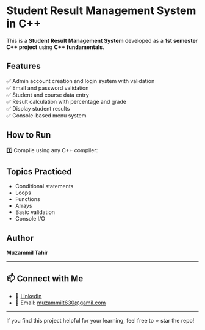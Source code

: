 # Student Result Management System in C++

This is a **Student Result Management System** developed as a **1st semester C++ project** using **C++ fundamentals**.

## Features

✅ Admin account creation and login system with validation  
✅ Email and password validation  
✅ Student and course data entry  
✅ Result calculation with percentage and grade  
✅ Display student results  
✅ Console-based menu system

## How to Run

1️⃣ Compile using any C++ compiler:

## Topics Practiced

- Conditional statements
- Loops
- Functions
- Arrays
- Basic validation
- Console I/O


## Author

**Muzammil Tahir**

---

## 📫 Connect with Me

- 💼 [LinkedIn](https://www.linkedin.com/in/muzammil-tahir-114b862a5/)
- 📧 Email: muzammilt630@gamil.com


---

If you find this project helpful for your learning, feel free to ⭐ star the repo!
